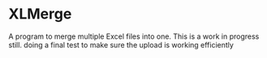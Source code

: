 # XLMerge
A program to merge multiple Excel files into one.
This is a work in progress still. 
doing a final test to make sure the upload is working efficiently
